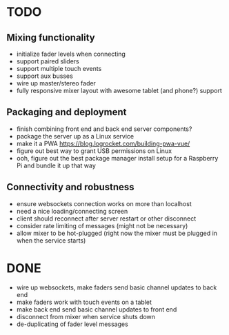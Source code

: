 # TODO

## Mixing functionality
- initialize fader levels when connecting
- support paired sliders
- support multiple touch events
- support aux busses
- wire up master/stereo fader
- fully responsive mixer layout with awesome tablet (and phone?) support

## Packaging and deployment
- finish combining front end and back end server components?
- package the server up as a Linux service
- make it a PWA https://blog.logrocket.com/building-pwa-vue/
- figure out best way to grant USB permissions on Linux
- ooh, figure out the best package manager install setup for a Raspberry Pi and
  bundle it up that way

## Connectivity and robustness
- ensure websockets connection works on more than localhost
- need a nice loading/connecting screen
- client should reconnect after server restart or other disconnect
- consider rate limiting of messages (might not be necessary)
- allow mixer to be hot-plugged (right now the mixer must be plugged in when the
  service starts)

# DONE
- wire up websockets, make faders send basic channel updates to back end
- make faders work with touch events on a tablet
- make back end send basic channel updates to front end
- disconnect from mixer when service shuts down
- de-duplicating of fader level messages
